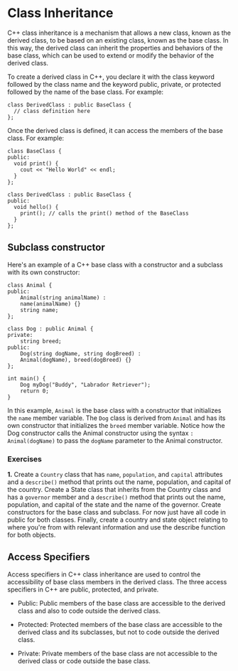 # Class Inheritance

C++ class inheritance is a mechanism that allows a new class, known as the derived class, to be based on an existing class, known as the base class. In this way, the derived class can inherit the properties and behaviors of the base class, which can be used to extend or modify the behavior of the derived class.

To create a derived class in C++, you declare it with the class keyword followed by the class name and the keyword public, private, or protected followed by the name of the base class. For example:

```
class DerivedClass : public BaseClass {
  // class definition here
};
```

Once the derived class is defined, it can access the members of the base class. For example:
```
class BaseClass {
public:
  void print() {
    cout << "Hello World" << endl;
  }
};

class DerivedClass : public BaseClass {
public:
  void hello() {
    print(); // calls the print() method of the BaseClass
  }
};
```

## Subclass constructor
Here's an example of a C++ base class with a constructor and a subclass with its own constructor:
```
class Animal {
public:
    Animal(string animalName) :
    name(animalName) {}
    string name;
};

class Dog : public Animal {
private:
    string breed;
public:
    Dog(string dogName, string dogBreed) : 
    Animal(dogName), breed(dogBreed) {}
};

int main() {
    Dog myDog("Buddy", "Labrador Retriever");
    return 0;
}
```

In this example, ```Animal``` is the base class with a constructor that initializes the ```name``` member variable. The ```Dog``` class is derived from ```Animal``` and has its own constructor that initializes the ```breed``` member variable. Notice how the Dog constructor calls the Animal constructor using the syntax ```:``` ```Animal(dogName)``` to pass the ```dogName``` parameter to the Animal constructor.

### Exercises
**1.** Create a ```Country``` class that has ```name```, ```population```, and ```capital``` attributes and a ```describe()``` method that prints out the name, population, and capital of the country. Create a State class that inherits from the Country class and has a ```governor``` member and a ```describe()``` method that prints out the name, population, and capital of the state and the name of the governor. Create constructors for the base class and subclass. For now just have all code in public for both classes. Finally, create a country and state object relating to where you're from with relevant information and use the describe function for both objects.

## Access Specifiers
Access specifiers in C++ class inheritance are used to control the accessibility of base class members in the derived class. The three access specifiers in C++ are public, protected, and private.

- Public: Public members of the base class are accessible to the derived class and also to code outside the derived class.

- Protected: Protected members of the base class are accessible to the derived class and its subclasses, but not to code outside the derived class.

- Private: Private members of the base class are not accessible to the derived class or code outside the base class.
